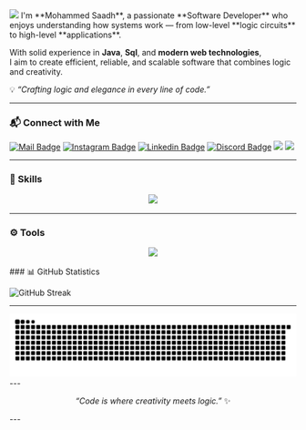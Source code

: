 <img src="https://capsule-render.vercel.app/api?type=waving&color=0:3a8296,100:091519&height=150&text=Hi,%20I'm%20Mohammed%20Saadh&fontSize=50&fontColor=61DAFB&fontAlignY=45&animation=twinkling&desc=Software%20Engineer%20|%20Problem%20Solver%20|%20Tech%20Enthusiast&descSize=27&descAlignY=85&section=header" />
I'm **Mohammed Saadh**, a passionate **Software Developer** who enjoys understanding how systems work —  
from low-level **logic circuits** to high-level **applications**.  

With solid experience in **Java**, **Sql**, and **modern web technologies**,  
I aim to create efficient, reliable, and scalable software that combines logic and creativity.  

💡 *“Crafting logic and elegance in every line of code.”*

---
### 📬 Connect with Me

[![Mail Badge](https://img.shields.io/badge/-Imohammedsaadh@gmail.com-dc2626?style=flat&labelColor=dc2626&logo=gmail&logoColor=white)](#)
[![Instagram Badge](https://img.shields.io/badge/-@saadh_ibn_ibrahim-c026d3?style=flat&labelColor=c026d3&logo=instagram&logoColor=white)](https://www.instagram.com/saadh_ibn_ibrahim/)
[![Linkedin Badge](https://img.shields.io/badge/-Mohammed%20Saadh-0284c7?style=flat&labelColor=0284c7&logo=linkedin&logoColor=white)](https://www.linkedin.com/in/imohammedsaadh/)
[![Discord Badge](https://img.shields.io/badge/-wizardblac-5865f2?style=flat&labelColor=5865f2&logo=discord&logoColor=white)](https://discord.com/channels/@me)
[![](https://komarev.com/ghpvc/?username=Imohammedsaadh&color=blue&label=Profile%20Views)](https://github.com/Imohammedsaadh)
[![](https://img.shields.io/github/followers/Imohammedsaadh?label=GitHub%20Followers)](https://github.com/Imohammedsaadh)

---
### 🧠 Skills
<p align="center">
  <a href="https://skillicons.dev">
    <img src="https://skillicons.dev/icons?i=java,js,html,css,nodejs,python&theme=light" />
  </a>
</p>

---
### ⚙️ Tools
<p align="center">
  <a href="https://skillicons.dev">
    <img src="https://skillicons.dev/icons?i=vscode,git,github,linux&theme=light" />
  </a>
</p>
### 📊 GitHub Statistics

![GitHub Streak](https://github-readme-streak-stats.herokuapp.com?user=Imohammedsaadh&theme=react&hide_border=false&currStreakNum=61DAFB&sideLabels=61DAFB&currStreakLabel=61DAFB)

---
<img src="https://raw.githubusercontent.com/Imohammedsaadh/Imohammedsaadh/output/snake.svg" alt="Snake animation" />
---
<p align="center">
  <i>“Code is where creativity meets logic.”</i> ✨
</p>
---


<!---
Imohammedsaadh/Imohammedsaadh is a ✨ special ✨ repository because its `README.md` (this file) appears on your GitHub profile.
You can click the Preview link to take a look at your changes.
--->
